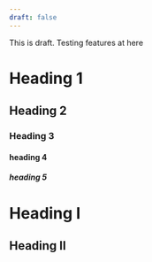 ```yaml
---
draft: false
---
```


This is draft. Testing features at here

# Heading 1

## Heading 2

### Heading 3

#### heading 4

##### heading 5

# Heading I

## Heading II


